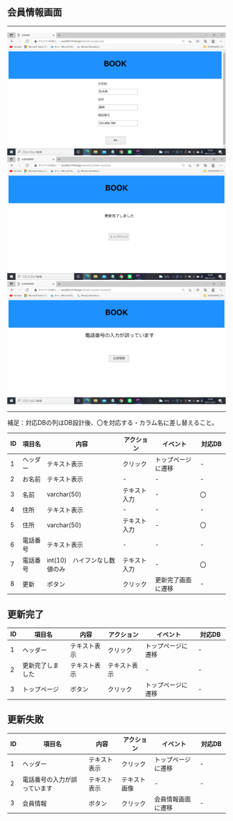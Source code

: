 ## 会員情報画面
*****
<img src="https://github.com/Aso2001219/team/blob/main/%E8%A8%AD%E8%A8%88%E6%9B%B8/%E7%94%BB%E9%9D%A2%E8%A9%B3%E7%B4%B0%E5%9B%B3/img/2021-12-21%20(6).png?raw=true">
<img src="https://github.com/Aso2001219/team/blob/main/%E8%A8%AD%E8%A8%88%E6%9B%B8/%E7%94%BB%E9%9D%A2%E8%A9%B3%E7%B4%B0%E5%9B%B3/img/2021-12-21%20(8).png?raw=true">
<img src="https://github.com/Aso2001219/team/blob/main/%E8%A8%AD%E8%A8%88%E6%9B%B8/%E7%94%BB%E9%9D%A2%E8%A9%B3%E7%B4%B0%E5%9B%B3/img/2021-12-21%20(7).png?raw=true">

*****
補足：対応DBの列はDB設計後、〇を対応する・カラム名に差し替えること。

| ID | 項目名 | 内容 | アクション | イベント | 対応DB　|
|----|------|-----|-----------|----------|--------|
|1|ヘッダー|テキスト表示|クリック|トップページに遷移|-|
|2|お名前|テキスト表示|-|-|-|
|3|名前  |varchar(50)|テキスト入力|-|〇|
|4|住所|テキスト表示|-|-|-|
|5|住所|varchar(50)|テキスト入力|-|〇|
|6|電話番号|テキスト表示|-|-|-|
|7|電話番号 |int(10)　ハイフンなし数値のみ|テキスト入力|- |〇|
|8|更新|ボタン|クリック|更新完了画面に遷移|-|


## 更新完了
| ID | 項目名 | 内容 | アクション | イベント | 対応DB　|
|----|------|-----|-----------|----------|--------|
|1|ヘッダー|テキスト表示|クリック|トップページに遷移|-|
|2|更新完了しました|テキスト表示|テキスト表示|-|-|
|3|トップページ|ボタン|クリック|トップページに遷移|-|

## 更新失敗
| ID | 項目名 | 内容 | アクション | イベント | 対応DB　|
|----|------|-----|-----------|----------|--------|
|1|ヘッダー|テキスト表示|クリック|トップページに遷移|-|
|2|電話番号の入力が誤っています|テキスト表示|テキスト画像|-|-|
|3|会員情報|ボタン|クリック|会員情報画面に遷移|-|


